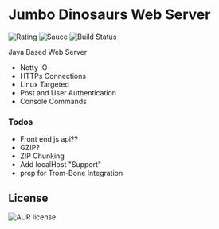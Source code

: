 # Jumbo Dinosaurs Web Server
![Rating](https://img.shields.io/badge/Rating-8%2F10-Green)
![Sauce](https://img.shields.io/badge/100%25-Spaghetti%20Code-orange)
![Build Status](https://img.shields.io/badge/Build-Passing-green)

Java Based Web Server

- Netty IO
- HTTPs Connections
- Linux Targeted
- Post and User Authentication
- Console Commands

### Todos
- Front end js api??
- GZIP?
- ZIP Chunking
- Add localHost "Support"
- prep for Trom-Bone Integration

License
----
![AUR license](https://img.shields.io/badge/License-MIT-blue)
